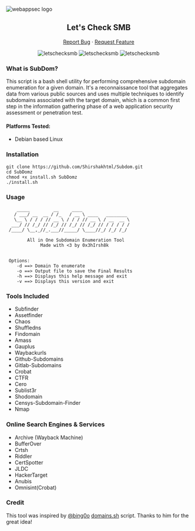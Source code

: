 ![webappsec logo](https://github.com/Shirshakhtml/Subdom/assets/75179984/c41a6901-0f1c-412e-9f8a-7eaa3544ee74)<div align="center">
 <h2 align="center">Let's Check SMB</h2>
  <p align="center">
    <a
      href="https://github.com/Shirshakhtml/AutoRecon/issues/new?assignees=&labels=bug">Report
      Bug</a>
    ·
    <a href="https://github.com/Shirshakhtml/letschecksmb/issues">Request Feature</a>
  </p>

  <img alt="letschecksmb" src="https://img.shields.io/github/stars/Shirshakhtml/Subdom">
  <img alt="letschecksmb" src="https://img.shields.io/github/issues/Shirshakhtml/Subdom">
  <img alt="letschecksmb" src="https://img.shields.io/github/languages/code-size/Shirshakhtml/Subdom">

</div>

### What is SubDom?

This script is a bash shell utility for performing comprehensive subdomain enumeration for a given domain. It's a reconnaissance tool that aggregates data from various public sources and uses multiple techniques to identify subdomains associated with the target domain, which is a common first step in the information gathering phase of a web application security assessment or penetration test.

#### Platforms Tested:
 + Debian based Linux

### Installation
```
git clone https://github.com/Shirshakhtml/Subdom.git
cd SubDomz 
chmod +x install.sh SubDomz
./install.sh
```

### Usage
```
    _____         __     ____                         
   / ___/ __  __ / /_   / __ \ ____   ________   
   \__ \ / / / // __ \ / / / // __ \ / __  __ \  
  ___/ // /_/ // /_/ // /_/ // /_/ // / / / / / 
 /____/ \__,_//_.___//_____/ \____//_/ /_/ /_/  

        All in One Subdomain Enumeration Tool         
             Made with <3 by 0x3hIrsh8k          


 Options:
    -d ==> Domain To enumerate
    -o ==> Output file to save the Final Results
    -h ==> Displays this help message and exit
    -v ==> Displays this version and exit
 ```
### Tools Included
+ Subfinder
+ Assetfinder
+ Chaos
+ Shuffledns
+ Findomain
+ Amass
+ Gauplus
+ Waybackurls 
+ Github-Subdomains
+ Gitlab-Subdomains
+ Crobat
+ CTFR
+ Cero
+ Sublist3r
+ Shodomain
+ Censys-Subdomain-Finder
+ Nmap

### Online Search Engines & Services
+ Archive (Wayback Machine)
+ BufferOver
+ Crtsh
+ Riddler
+ CertSpotter
+ JLDC
+ HackerTarget
+ Anubis
+ Omnisint(Crobat)

### Credit
This tool was inspired by [@bing0o](https://github.com/bing0o) [domains.sh](https://github.com/bing0o/bash_scripting/blob/master/domains.sh) script. Thanks to him for the great idea!

